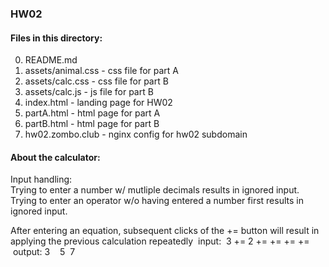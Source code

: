 ### HW02
  
  
#### Files in this directory:
  
0) README.md  
1) assets/animal.css - css file for part A  
2) assets/calc.css - css file for part B  
3) assets/calc.js - js file for part B  
4) index.html - landing page for HW02  
5) partA.html - html page for part A  
6) partB.html - html page for part B  
7) hw02.zombo.club - nginx config for hw02 subdomain
  
#### About the calculator:
Input handling:  
Trying to enter a number w/ mutliple decimals results in ignored input.  
Trying to enter an operator w/o having entered a number first results in ignored input.  
  
After entering an equation, subsequent clicks of the += button will result
in applying the previous calculation repeatedly
&nbsp;input:&nbsp;&nbsp;3&nbsp;+=&nbsp;2&nbsp;+=&nbsp;+=&nbsp;+=&nbsp;+=  
&nbsp;output:&nbsp;3&nbsp;&nbsp;&nbsp;&nbsp;5&nbsp;&nbsp;7&nbsp;&nbsp;